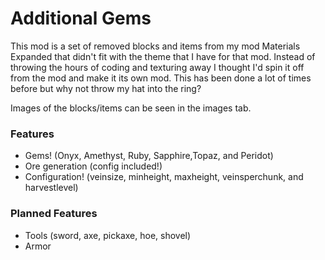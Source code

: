 # Additional Gems
This mod is a set of removed blocks and items from my mod Materials Expanded that didn't fit with the theme that I have for that mod. Instead of throwing the hours of coding and texturing away I thought I'd spin it off from the mod and make it its own mod. This has been done a lot of times before but why not throw my hat into the ring?

Images of the blocks/items can be seen in the images tab.

### Features
- Gems! (Onyx, Amethyst, Ruby, Sapphire,Topaz, and Peridot)
- Ore generation (config included!)
- Configuration! (veinsize, minheight, maxheight, veinsperchunk, and harvestlevel)
 

### Planned Features
- Tools (sword, axe, pickaxe, hoe, shovel)
- Armor
